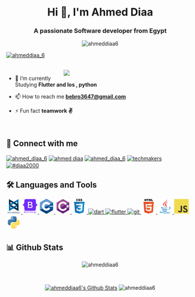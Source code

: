<h1 align="center">Hi 👋, I'm Ahmed Diaa</h1>
<h3 align="center">A passionate Software developer from Egypt </h3>

<p align="center"> <img
        src="https://komarev.com/ghpvc/?username=ahmeddiaa6&label=Profile%20views&color=0e75b6&style=flat"
        alt="ahmeddiaa6" />
<!--     <img src="https://img.shields.io/github/followers/ahmeddiaa6?label=Followers" alt="ahmeddiaa6" /> -->
<p align="left"> <a href="https://twitter.com/ahmeddiaa_6" target="blank"><img
            src="https://img.shields.io/twitter/follow/ahmeddiaa_6?logo=twitter&style=for-the-badge"
            alt="ahmeddiaa_6" /></a> </p>
</p>
<br>
<img align="right"
    src="https://user-images.githubusercontent.com/63050133/156676671-d5b2e362-97d4-4404-9447-dd71ddfea82f.gif"
    width=350px />

- 🌱 I’m currently Studying **Flutter and Ios , python**

- 📫 How to reach me **bebro3647@gmail.com**

- ⚡ Fun fact **teamwork ✌️**
<br>

## 📩 Connect with me
<p align="left">
    <a href="https://x.com/ahmeddiaa_6?t=g8GQxHTe4FzCU3aRl1Vy1w&s=35" target="blank"><img align="center"
            src="https://raw.githubusercontent.com/rahuldkjain/github-profile-readme-generator/master/src/images/icons/Social/twitter.svg"
            alt="ahmed_diaa_6" height="30" width="40" /></a>
    <a href="https://www.linkedin.com/in/ahmed-diaa-mohamed/" target="blank"><img align="center"
            src="https://raw.githubusercontent.com/rahuldkjain/github-profile-readme-generator/master/src/images/icons/Social/linked-in-alt.svg"
            alt="ahmed diaa" height="30" width="40" /></a>
    <a href="https://www.instagram.com/ahmeddiaa_6/" target="blank"><img align="center"
            src="https://raw.githubusercontent.com/rahuldkjain/github-profile-readme-generator/master/src/images/icons/Social/instagram.svg"
            alt="ahmed_diaa_6" height="30" width="40" /></a>
    <a href="https://www.facebook.com/bebe.ahmad.71?mibextid=ZbWKwL" target="blank"><img align="center"
            src="https://raw.githubusercontent.com/rahuldkjain/github-profile-readme-generator/master/src/images/icons/Social/facebook.svg"
            alt="techmakers" height="30" width="40" /></a>
    <a href="http://discordapp.com/users/927290637819215873" target="blank"><img align="center"
            src="https://raw.githubusercontent.com/rahuldkjain/github-profile-readme-generator/master/src/images/icons/Social/discord.svg"
            alt="#diaa2000" height="30" width="40" /></a>
</p>

## 🛠 Languages and Tools <br>
<p align="left">
    <a href="https://backbonejs.org" target="_blank" rel="noreferrer"> <img
            src="https://raw.githubusercontent.com/devicons/devicon/master/icons/backbonejs/backbonejs-original-wordmark.svg"
            alt="backbonejs" width="40" height="40" /> </a> <a href="https://getbootstrap.com" target="_blank"
        rel="noreferrer"> <img
            src="https://raw.githubusercontent.com/devicons/devicon/master/icons/bootstrap/bootstrap-plain-wordmark.svg"
            alt="bootstrap" width="40" height="40" /> </a> <a href="https://www.w3schools.com/cpp/" target="_blank"
        rel="noreferrer"> <img
            src="https://raw.githubusercontent.com/devicons/devicon/master/icons/cplusplus/cplusplus-original.svg"
            alt="cplusplus" width="40" height="40" /> </a> <a href="https://www.w3schools.com/cs/" target="_blank"
        rel="noreferrer"> <img
            src="https://raw.githubusercontent.com/devicons/devicon/master/icons/csharp/csharp-original.svg"
            alt="csharp" width="40" height="40" /> </a> <a href="https://www.w3schools.com/css/" target="_blank"
        rel="noreferrer"> <img
            src="https://raw.githubusercontent.com/devicons/devicon/master/icons/css3/css3-original-wordmark.svg"
            alt="css3" width="40" height="40" /> </a> <a href="https://dart.dev" target="_blank" rel="noreferrer"> <img
            src="https://www.vectorlogo.zone/logos/dartlang/dartlang-icon.svg" alt="dart" width="40" height="40" /> </a>
    <!-- <a href="https://www.djangoproject.com/" target="_blank" rel="noreferrer"> <img
            src="https://cdn.worldvectorlogo.com/logos/django.svg" alt="django" width="40" height="40" /> </a>  --><a
        href="https://flutter.dev" target="_blank" rel="noreferrer"> <img
            src="https://www.vectorlogo.zone/logos/flutterio/flutterio-icon.svg" alt="flutter" width="40" height="40" />
    </a> <a href="https://git-scm.com/" target="_blank" rel="noreferrer"> <img
            src="https://www.vectorlogo.zone/logos/git-scm/git-scm-icon.svg" alt="git" width="40" height="40" /> </a> <a
        href="https://www.w3.org/html/" target="_blank" rel="noreferrer"> <img
            src="https://raw.githubusercontent.com/devicons/devicon/master/icons/html5/html5-original-wordmark.svg"
            alt="html5" width="40" height="40" /> </a> <a href="https://www.java.com" target="_blank" rel="noreferrer">
        <img src="https://raw.githubusercontent.com/devicons/devicon/master/icons/java/java-original.svg" alt="java"
            width="40" height="40" /> </a> <a href="https://developer.mozilla.org/en-US/docs/Web/JavaScript"
        target="_blank" rel="noreferrer"> <img
            src="https://raw.githubusercontent.com/devicons/devicon/master/icons/javascript/javascript-original.svg"
            alt="javascript" width="40" height="40" /> <!-- </a> <a href="https://www.mysql.com/" target="_blank"
        rel="noreferrer"> <img
            src="https://raw.githubusercontent.com/devicons/devicon/master/icons/mysql/mysql-original-wordmark.svg"
            alt="mysql" width="40" height="40" /> </a> --> <a href="https://www.python.org" target="_blank" rel="noreferrer"> <img
                src="https://raw.githubusercontent.com/devicons/devicon/master/icons/python/python-original.svg"
                alt="python" width="40" height="40" /> </a>
</p>

## 📊 Github Stats
<p align="center"><img src="https://github-readme-streak-stats.herokuapp.com/?user=ahmeddiaa6&theme=tokyonight_duo"
    alt="ahmeddiaa6" /></p>
<br />
<p align="center">
<a href="https://github.com/anuraghazra/github-readme-stats">
    <img alt="ahmeddiaa6's Github Stats"
        src="https://github-readme-stats.vercel.app/api?username=ahmeddiaa6&show_icons=true&count_private=true&locale=en&theme=tokyonight&layout=compact"
        height="230px" /></a>
<img src="https://github-readme-stats.vercel.app/api/top-langs?username=ahmeddiaa6&langs_count=10&show_icons=true&locale=en&theme=tokyonight"
    alt="ahmeddiaa6" height="230px" />
<br />
</p>
